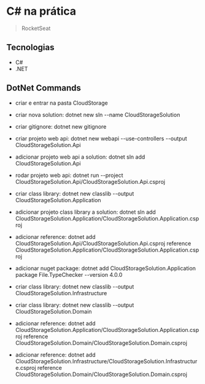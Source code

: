 # C# na prática

> RocketSeat

## Tecnologias

- C#
- .NET

## DotNet Commands

- criar e entrar na pasta CloudStorage

- criar nova solution: dotnet new sln --name CloudStorageSolution

- criar gitignore: dotnet new gitignore

- criar projeto web api: dotnet new webapi --use-controllers --output CloudStorageSolution.Api

- adicionar projeto web api a solution: dotnet sln add CloudStorageSolution.Api

- rodar projeto web api: dotnet run --project CloudStorageSolution.Api/CloudStorageSolution.Api.csproj

- criar class library: dotnet new classlib --output CloudStorageSolution.Application

- adicionar projeto class library a solution: dotnet sln add CloudStorageSolution.Application/CloudStorageSolution.Application.csproj

- adicionar reference: dotnet add CloudStorageSolution.Api/CloudStorageSolution.Api.csproj reference CloudStorageSolution.Application/CloudStorageSolution.Application.csproj

- adicionar nuget package: dotnet add CloudStorageSolution.Application package File.TypeChecker --version 4.0.0

- criar class library: dotnet new classlib --output CloudStorageSolution.Infrastructure

- criar class library: dotnet new classlib --output CloudStorageSolution.Domain

- adicionar reference: dotnet add CloudStorageSolution.Application/CloudStorageSolution.Application.csproj reference CloudStorageSolution.Domain/CloudStorageSolution.Domain.csproj

- adicionar reference: dotnet add CloudStorageSolution.Infrastructure/CloudStorageSolution.Infrastructure.csproj reference CloudStorageSolution.Domain/CloudStorageSolution.Domain.csproj
